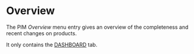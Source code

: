 # Overview

The PIM *Overview* menu entry gives an overview of the completeness and recent changes on products.

It only contains the [DASHBOARD](01a_Overview.md) tab.
